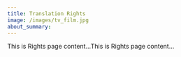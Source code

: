 ```yaml
---
title: Translation Rights
image: /images/tv_film.jpg
about_summary:
---
```

This is Rights page content...This is Rights page content...